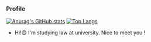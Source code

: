 ### Profile
[![Anurag's GitHub stats](https://github-readme-stats.vercel.app/api?username=ppmasa8)](https://github.com/anuraghazra/github-readme-stats)
[![Top Langs](https://github-readme-stats.vercel.app/api/top-langs/?username=ppmasa8)](https://github.com/anuraghazra/github-readme-stats)

- Hi!:smile: I'm studying law at university. Nice to meet you !
